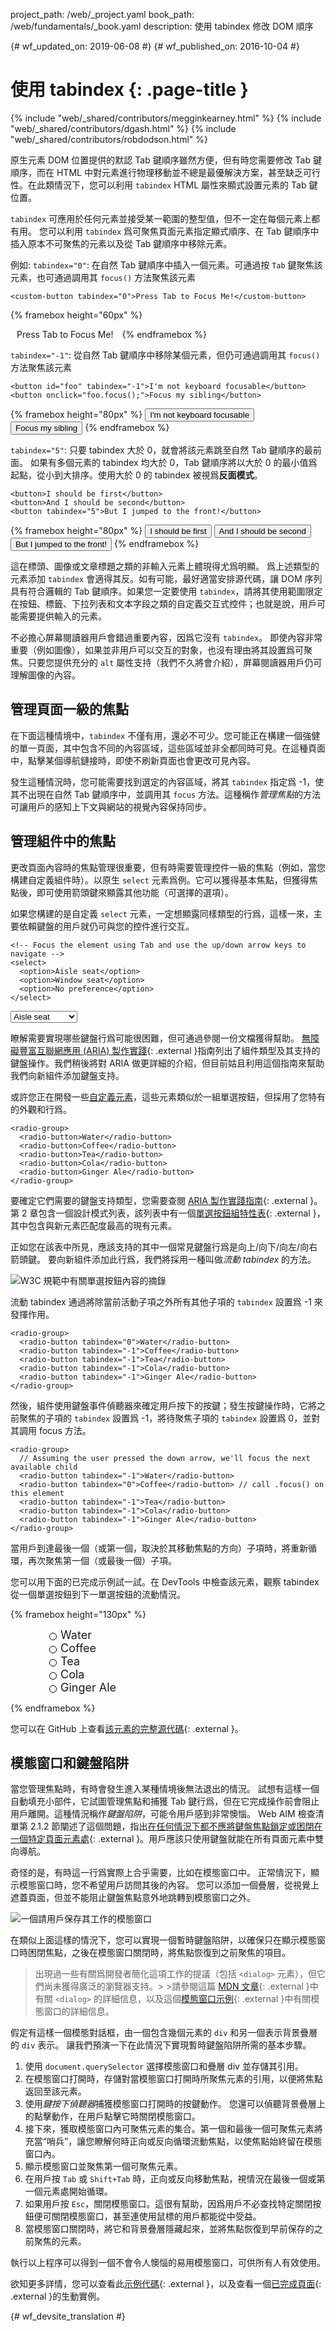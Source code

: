 project_path: /web/_project.yaml
book_path: /web/fundamentals/_book.yaml
description: 使用 tabindex 修改 DOM 順序


{# wf_updated_on: 2019-06-08 #}
{# wf_published_on: 2016-10-04 #}

# 使用 tabindex {: .page-title }

{% include "web/_shared/contributors/megginkearney.html" %}
{% include "web/_shared/contributors/dgash.html" %}
{% include "web/_shared/contributors/robdodson.html" %}



原生元素 DOM 位置提供的默認 Tab 鍵順序雖然方便，但有時您需要修改 Tab 鍵順序，而在 HTML 中對元素進行物理移動並不總是最優解決方案，甚至缺乏可行性。在此類情況下，您可以利用 `tabindex` HTML 屬性來顯式設置元素的 Tab 鍵位置。


`tabindex` 可應用於任何元素並接受某一範圍的整型值，但不一定在每個元素上都有用。
您可以利用 `tabindex` 爲可聚焦頁面元素指定顯式順序、在 Tab 鍵順序中插入原本不可聚焦的元素以及從 Tab 鍵順序中移除元素。


例如: `tabindex="0"`: 在自然 Tab 鍵順序中插入一個元素。可通過按 `Tab` 鍵聚焦該元素，也可通過調用其 `focus()` 方法聚焦該元素



    <custom-button tabindex="0">Press Tab to Focus Me!</custom-button>

{% framebox height="60px" %}
<style>
  custom-button {
    margin: 10px;
  }
</style>
<custom-button tabindex="0">Press Tab to Focus Me!</custom-button>
{% endframebox %}

`tabindex="-1"`: 從自然 Tab 鍵順序中移除某個元素，但仍可通過調用其 `focus()` 方法聚焦該元素


    <button id="foo" tabindex="-1">I'm not keyboard focusable</button>
    <button onclick="foo.focus();">Focus my sibling</button>

{% framebox height="80px" %}
<button id="foo" tabindex="-1">I'm not keyboard focusable</button>
<button onclick="foo.focus();">Focus my sibling</button>
{% endframebox %}

`tabindex="5"`: 只要 tabindex 大於 0，就會將該元素跳至自然 Tab 鍵順序的最前面。
如果有多個元素的 tabindex 均大於 0，Tab 鍵順序將以大於 0 的最小值爲起點，從小到大排序。使用大於 0 的 tabindex 被視爲**反面模式**。


    <button>I should be first</button>
    <button>And I should be second</button>
    <button tabindex="5">But I jumped to the front!</button>

{% framebox height="80px" %}
<button>I should be first</button>
<button>And I should be second</button>
<button tabindex="5">But I jumped to the front!</button>
{% endframebox %}

這在標頭、圖像或文章標題之類的非輸入元素上體現得尤爲明顯。
爲上述類型的元素添加 `tabindex` 會適得其反。如有可能，最好適當安排源代碼，讓 DOM 序列具有符合邏輯的 Tab 鍵順序。如果您一定要使用 `tabindex`，請將其使用範圍限定在按鈕、標籤、下拉列表和文本字段之類的自定義交互式控件；也就是說，用戶可能需要提供輸入的元素。



不必擔心屏幕閱讀器用戶會錯過重要內容，因爲它沒有 `tabindex`。
即使內容非常重要（例如圖像），如果並非用戶可以交互的對象，也沒有理由將其設置爲可聚焦。只要您提供充分的 `alt` 屬性支持（我們不久將會介紹），屏幕閱讀器用戶仍可理解圖像的內容。


## 管理頁面一級的焦點

在下面這種情境中，`tabindex` 不僅有用，還必不可少。您可能正在構建一個強健的單一頁面，其中包含不同的內容區域，這些區域並非全都同時可見。在這種頁面中，點擊某個導航鏈接時，即使不刷新頁面也會更改可見內容。


發生這種情況時，您可能需要找到選定的內容區域，將其 `tabindex` 指定爲 -1，使其不出現在自然 Tab 鍵順序中，並調用其 `focus` 方法。這種稱作*管理焦點*的方法可讓用戶的感知上下文與網站的視覺內容保持同步。


## 管理組件中的焦點

更改頁面內容時的焦點管理很重要，但有時需要管理控件一級的焦點（例如，當您構建自定義組件時）。以原生 `select` 元素爲例。它可以獲得基本焦點，但獲得焦點後，即可使用箭頭鍵來顯露其他功能（可選擇的選項）。

如果您構建的是自定義 `select` 元素，一定想顯露同樣類型的行爲，這樣一來，主要依賴鍵盤的用戶就仍可與您的控件進行交互。



    <!-- Focus the element using Tab and use the up/down arrow keys to navigate -->
    <select>
      <option>Aisle seat</option>
      <option>Window seat</option>
      <option>No preference</option>
    </select>

<select>
  <option>Aisle seat</option>
  <option>Window seat</option>
  <option>No preference</option>
</select>

瞭解需要實現哪些鍵盤行爲可能很困難，但可通過參閱一份文檔獲得幫助。
[無障礙豐富互聯網應用 (ARIA) 製作實踐](https://www.w3.org/TR/wai-aria-practices/){: .external }指南列出了組件類型及其支持的鍵盤操作。我們稍後將對 ARIA 做更詳細的介紹，但目前姑且利用這個指南來幫助我們向新組件添加鍵盤支持。





或許您正在開發一些[自定義元素](/web/fundamentals/getting-started/primers/customelements)，這些元素類似於一組單選按鈕，但採用了您特有的外觀和行爲。




    <radio-group>
      <radio-button>Water</radio-button>
      <radio-button>Coffee</radio-button>
      <radio-button>Tea</radio-button>
      <radio-button>Cola</radio-button>
      <radio-button>Ginger Ale</radio-button>
    </radio-group>

要確定它們需要的鍵盤支持類型，您需要查閱 [ARIA 製作實踐指南](https://www.w3.org/TR/wai-aria-practices/){: .external }。第 2 章包含一個設計模式列表，該列表中有一個[單選按鈕組特性表](https://www.w3.org/TR/wai-aria-practices/#radiobutton){: .external }，其中包含與新元素匹配度最高的現有元素。



正如您在該表中所見，應該支持的其中一個常見鍵盤行爲是向上/向下/向左/向右箭頭鍵。
要向新組件添加此行爲，我們將採用一種叫做*流動 tabindex* 的方法。


![W3C 規範中有關單選按鈕內容的摘錄](imgs/radio-button.png)

流動 tabindex 通過將除當前活動子項之外所有其他子項的 `tabindex` 設置爲 -1 來發揮作用。


    <radio-group>
      <radio-button tabindex="0">Water</radio-button>
      <radio-button tabindex="-1">Coffee</radio-button>
      <radio-button tabindex="-1">Tea</radio-button>
      <radio-button tabindex="-1">Cola</radio-button>
      <radio-button tabindex="-1">Ginger Ale</radio-button>
    </radio-group>

然後，組件使用鍵盤事件偵聽器來確定用戶按下的按鍵；發生按鍵操作時，它將之前聚焦的子項的 `tabindex` 設置爲 -1，將待聚焦子項的 `tabindex` 設置爲 0，並對其調用 focus 方法。




    <radio-group>
      // Assuming the user pressed the down arrow, we'll focus the next available child
      <radio-button tabindex="-1">Water</radio-button>
      <radio-button tabindex="0">Coffee</radio-button> // call .focus() on this element
      <radio-button tabindex="-1">Tea</radio-button>
      <radio-button tabindex="-1">Cola</radio-button>
      <radio-button tabindex="-1">Ginger Ale</radio-button>
    </radio-group>

當用戶到達最後一個（或第一個，取決於其移動焦點的方向）子項時，將重新循環，再次聚焦第一個（或最後一個）子項。



您可以用下面的已完成示例試一試。在 DevTools 中檢查該元素，觀察 tabindex 從一個單選按鈕到下一單選按鈕的流動情況。


{% framebox height="130px" %}
<style>
  .demo {
    margin-left: 80px;
  }
  radio-button {
    position: relative;
    display: block;
    font-size: 18px;
  }
  radio-button:focus {
    outline: none;
  }
  radio-button::before {
    content: '';
    display: block;
    width: 10px;
    height: 10px;
    border: 1px solid black;
    position: absolute;
    left: -18px;
    top: 7px;
    border-radius: 50%;
  }
  radio-button:focus::before {
    box-shadow: 0 0 3px 3px #83BEFF;
  }
  radio-button[aria-checked="true"]::before {
    content: '';
    display: block;
    width: 10px;
    height: 10px;
    background: red;
    position: absolute;
    left: -18px;
    top: 7px;
    border-radius: 50%;
  }
</style>

<div class="demo">
  <radio-group>
    <radio-button>Water</radio-button>
    <radio-button>Coffee</radio-button>
    <radio-button>Tea</radio-button>
    <radio-button>Cola</radio-button>
    <radio-button>Ginger Ale</radio-button>
  </radio-group>
</div>

<script src="https://www.gstatic.com/devrel-devsite/v9dcc115658e2b070ea1ae9baed63d566/developers/js/custom-elements.min.js"></script>

<script>
  class RadioButton extends HTMLElement {
    function Object() { [native code] }() {
      super();
    }

    connectedCallback() {
      this.setAttribute('role', 'radio');
      this.setAttribute('tabindex', -1);
      this.setAttribute('aria-checked', false);
    }
  }

  window.customElements.define('radio-button', RadioButton);

  // Define values for keycodes
  const VK_LEFT       = 37;
  const VK_UP         = 38;
  const VK_RIGHT      = 39;
  const VK_DOWN       = 40;

  class RadioGroup extends HTMLElement {
    function Object() { [native code] }() {
      super();
    }

    connectedCallback() {
      this.setAttribute('role', 'radiogroup');
      this.radios = Array.from(this.querySelectorAll('radio-button'));

      // Setup initial state
      if (this.hasAttribute('selected')) {
        let selected = this.getAttribute('selected');
        this._selected = selected;
        this.radios[selected].setAttribute('tabindex', 0);
        this.radios[selected].setAttribute('aria-checked', true);
      } else {
        this._selected = 0;
        this.radios[0].setAttribute('tabindex', 0);
      }

      this.addEventListener('keydown', this.handleKeyDown.bind(this));
      this.addEventListener('click', this.handleClick.bind(this));
    }

    handleKeyDown(e) {
      switch(e.keyCode) {

        case VK_UP:
        case VK_LEFT: {
          e.preventDefault();

          if (this.selected === 0) {
            this.selected = this.radios.length - 1;
          } else {
            this.selected--;
          }
          break;

        }

        case VK_DOWN:
        case VK_RIGHT: {
          e.preventDefault();

          if (this.selected === this.radios.length - 1) {
            this.selected = 0;
          } else {
            this.selected++;
          }
          break;
        }

      }
    }

    handleClick(e) {
      const idx = this.radios.indexOf(e.target);
      if (idx === -1) {
        return;
      }
      this.selected = idx;
    }

    set selected(idx) {
      if (isFinite(this.selected)) {
        // Set the old button to tabindex -1
        let previousSelected = this.radios[this.selected];
        previousSelected.tabIndex = -1;
        previousSelected.removeAttribute('aria-checked', false);
      }

      // Set the new button to tabindex 0 and focus it
      let newSelected = this.radios[idx];
      newSelected.tabIndex = 0;
      newSelected.focus();
      newSelected.setAttribute('aria-checked', true);

      this.setAttribute('selected', idx);
      this._selected = idx;
    }

    get selected() {
      return this._selected;
    }
  }

  window.customElements.define('radio-group', RadioGroup);
</script>
{% endframebox %}

您可以在 GitHub 上查看[該元素的完整源代碼](https://gist.github.com/robdodson/85deb2f821f9beb2ed1ce049f6a6ed47){: .external }。



## 模態窗口和鍵盤陷阱

當您管理焦點時，有時會發生進入某種情境後無法退出的情況。
試想有這樣一個自動填充小部件，它試圖管理焦點和捕獲 Tab 鍵行爲，但在它完成操作前會阻止用戶離開。這種情況稱作*鍵盤陷阱*，可能令用戶感到非常懊惱。
Web AIM 檢查清單第 2.1.2 節闡述了這個問題，指出[在任何情況下都不應將鍵盤焦點鎖定或困閉在一個特定頁面元素處](https://webaim.org/standards/wcag/checklist#sc2.1.2){: .external }。用戶應該只使用鍵盤就能在所有頁面元素中雙向導航。






奇怪的是，有時這一行爲實際上合乎需要，比如在模態窗口中。
正常情況下，顯示模態窗口時，您不希望用戶訪問其後的內容。
您可以添加一個疊層，從視覺上遮蓋頁面，但並不能阻止鍵盤焦點意外地跳轉到模態窗口之外。


![一個請用戶保存其工作的模態窗口](imgs/modal-example.png)

在類似上面這樣的情況下，您可以實現一個暫時鍵盤陷阱，以確保只在顯示模態窗口時困閉焦點，之後在模態窗口關閉時，將焦點恢復到之前聚焦的項目。



>出現過一些有關爲開發者簡化這項工作的提議（包括 `<dialog>` 元素），但它們尚未獲得廣泛的瀏覽器支持。> >請參閱這篇 [MDN 文章](https://developer.mozilla.org/en-US/docs/Web/HTML/Element/dialog){: .external }中有關 `<dialog>` 的詳細信息，以及這個[模態窗口示例](https://github.com/gdkraus/accessible-modal-dialog){: .external }中有關模態窗口的詳細信息。







假定有這樣一個模態對話框，由一個包含幾個元素的 `div` 和另一個表示背景疊層的 `div` 表示。
讓我們預演一下在此情況下實現暫時鍵盤陷阱所需的基本步驟。


 1. 使用 `document.querySelector` 選擇模態窗口和疊層 div 並存儲其引用。
 1. 在模態窗口打開時，存儲對當模態窗口打開時所聚焦元素的引用，以便將焦點返回至該元素。
 1. 使用*鍵按下偵聽器*捕獲模態窗口打開時的按鍵動作。
您還可以偵聽背景疊層上的點擊動作，在用戶點擊它時關閉模態窗口。
 1. 接下來，獲取模態窗口內可聚焦元素的集合。第一個和最後一個可聚焦元素將充當“哨兵”，讓您瞭解何時正向或反向循環流動焦點，以使焦點始終留在模態窗口內。
 1. 顯示模態窗口並聚焦第一個可聚焦元素。
 1. 在用戶按 `Tab` 或 `Shift+Tab` 時，正向或反向移動焦點，視情況在最後一個或第一個元素處開始循環。
 1. 如果用戶按 `Esc`，關閉模態窗口。這很有幫助，因爲用戶不必查找特定關閉按鈕便可關閉模態窗口，甚至連使用鼠標的用戶都能從中受益。
 1. 當模態窗口關閉時，將它和背景疊層隱藏起來，並將焦點恢復到早前保存的之前聚焦的元素。


執行以上程序可以得到一個不會令人懊惱的易用模態窗口，可供所有人有效使用。


欲知更多詳情，您可以查看此[示例代碼](https://github.com/udacity/ud891/blob/gh-pages/lesson2-focus/07-modals-and-keyboard-traps/solution){: .external }，以及查看一個[已完成頁面](http://udacity.github.io/ud891/lesson2-focus/07-modals-and-keyboard-traps/solution/index.html){: .external }的生動實例。





{# wf_devsite_translation #}
